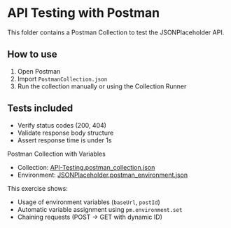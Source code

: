 # API Testing with Postman

This folder contains a Postman Collection to test the JSONPlaceholder API.

## How to use
1. Open Postman
2. Import `PostmanCollection.json`
3. Run the collection manually or using the Collection Runner

## Tests included
- Verify status codes (200, 404)
- Validate response body structure
- Assert response time is under 1s


Postman Collection with Variables
- Collection: [API-Testing.postman_collection.json](API-Testing/API-Testing.postman_collection.json)
- Environment: [JSONPlaceholder.postman_environment.json](API-Testing/JSONPlaceholder.postman_environment.json)

This exercise shows:
- Usage of environment variables (`baseUrl`, `postId`)
- Automatic variable assignment using `pm.environment.set`
- Chaining requests (POST → GET with dynamic ID)
